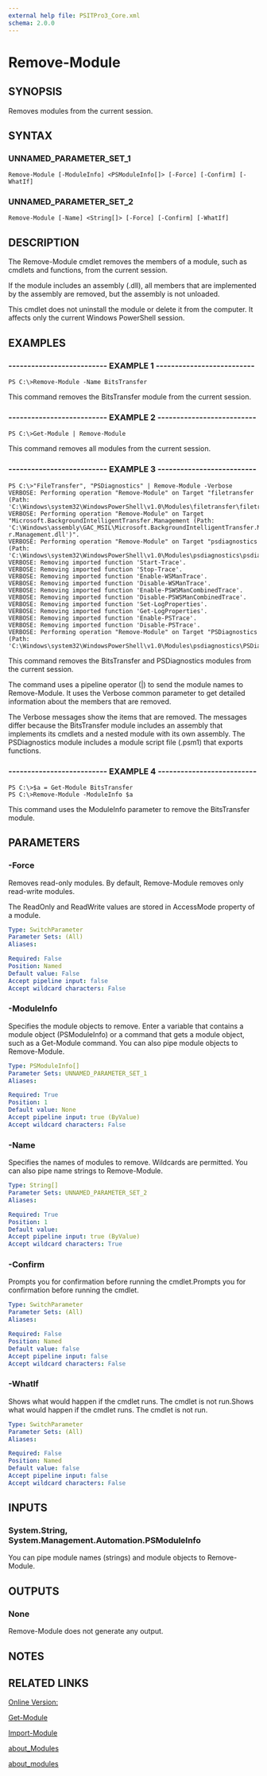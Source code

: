 ```yaml
---
external help file: PSITPro3_Core.xml
schema: 2.0.0
---
```


# Remove-Module
## SYNOPSIS
Removes modules from the current session.

## SYNTAX

### UNNAMED_PARAMETER_SET_1
```
Remove-Module [-ModuleInfo] <PSModuleInfo[]> [-Force] [-Confirm] [-WhatIf]
```

### UNNAMED_PARAMETER_SET_2
```
Remove-Module [-Name] <String[]> [-Force] [-Confirm] [-WhatIf]
```

## DESCRIPTION
The Remove-Module cmdlet removes the members of a module, such as cmdlets and functions, from the current session.

If the module includes an assembly \(.dll\), all members that are implemented by the assembly are removed, but the assembly is not unloaded.

This cmdlet does not uninstall the module or delete it from the computer.
It affects only the current Windows PowerShell session.

## EXAMPLES

### -------------------------- EXAMPLE 1 --------------------------
```
PS C:\>Remove-Module -Name BitsTransfer
```

This command removes the BitsTransfer module from the current session.

### -------------------------- EXAMPLE 2 --------------------------
```
PS C:\>Get-Module | Remove-Module
```

This command removes all modules from the current session.

### -------------------------- EXAMPLE 3 --------------------------
```
PS C:\>"FileTransfer", "PSDiagnostics" | Remove-Module -Verbose
VERBOSE: Performing operation "Remove-Module" on Target "filetransfer (Path: 'C:\Windows\system32\WindowsPowerShell\v1.0\Modules\filetransfer\filetransfer.psd1')". 
VERBOSE: Performing operation "Remove-Module" on Target "Microsoft.BackgroundIntelligentTransfer.Management (Path: 'C:\Windows\assembly\GAC_MSIL\Microsoft.BackgroundIntelligentTransfer.Management\1.0.0.0__31bf3856ad364e35\Microsoft.BackgroundIntelligentTransfe
r.Management.dll')".
VERBOSE: Performing operation "Remove-Module" on Target "psdiagnostics (Path: 'C:\Windows\system32\WindowsPowerShell\v1.0\Modules\psdiagnostics\psdiagnostics.psd1')". 
VERBOSE: Removing imported function 'Start-Trace'. 
VERBOSE: Removing imported function 'Stop-Trace'. 
VERBOSE: Removing imported function 'Enable-WSManTrace'. 
VERBOSE: Removing imported function 'Disable-WSManTrace'. 
VERBOSE: Removing imported function 'Enable-PSWSManCombinedTrace'. 
VERBOSE: Removing imported function 'Disable-PSWSManCombinedTrace'. 
VERBOSE: Removing imported function 'Set-LogProperties'. 
VERBOSE: Removing imported function 'Get-LogProperties'. 
VERBOSE: Removing imported function 'Enable-PSTrace'. 
VERBOSE: Removing imported function 'Disable-PSTrace'. 
VERBOSE: Performing operation "Remove-Module" on Target "PSDiagnostics (Path: 'C:\Windows\system32\WindowsPowerShell\v1.0\Modules\psdiagnostics\PSDiagnostics.psm1')".
```

This command removes the BitsTransfer and PSDiagnostics modules from the current session.

The command uses a pipeline operator \(|\) to send the module names to Remove-Module.
It uses the Verbose common parameter to get detailed information about the members that are removed.

The Verbose messages show the items that are removed.
The messages differ because the BitsTransfer module includes an assembly that implements its cmdlets and a nested module with its own assembly.
The PSDiagnostics module includes a module script file \(.psm1\) that exports functions.

### -------------------------- EXAMPLE 4 --------------------------
```
PS C:\>$a = Get-Module BitsTransfer
PS C:\>Remove-Module -ModuleInfo $a
```

This command uses the ModuleInfo parameter to remove the BitsTransfer module.

## PARAMETERS

### -Force
Removes read-only modules.
By default, Remove-Module removes only read-write modules.

The ReadOnly and ReadWrite values are stored in AccessMode property of a module.

```yaml
Type: SwitchParameter
Parameter Sets: (All)
Aliases: 

Required: False
Position: Named
Default value: False
Accept pipeline input: false
Accept wildcard characters: False
```

### -ModuleInfo
Specifies the module objects to remove.
Enter a variable that contains a module object \(PSModuleInfo\) or a command that gets a module object, such as a Get-Module command.
You can also pipe module objects to Remove-Module.

```yaml
Type: PSModuleInfo[]
Parameter Sets: UNNAMED_PARAMETER_SET_1
Aliases: 

Required: True
Position: 1
Default value: None
Accept pipeline input: true (ByValue)
Accept wildcard characters: False
```

### -Name
Specifies the names of modules to remove. 
Wildcards are permitted.
You can also pipe name strings to Remove-Module.

```yaml
Type: String[]
Parameter Sets: UNNAMED_PARAMETER_SET_2
Aliases: 

Required: True
Position: 1
Default value: 
Accept pipeline input: true (ByValue)
Accept wildcard characters: True
```

### -Confirm
Prompts you for confirmation before running the cmdlet.Prompts you for confirmation before running the cmdlet.

```yaml
Type: SwitchParameter
Parameter Sets: (All)
Aliases: 

Required: False
Position: Named
Default value: false
Accept pipeline input: false
Accept wildcard characters: False
```

### -WhatIf
Shows what would happen if the cmdlet runs.
The cmdlet is not run.Shows what would happen if the cmdlet runs.
The cmdlet is not run.

```yaml
Type: SwitchParameter
Parameter Sets: (All)
Aliases: 

Required: False
Position: Named
Default value: false
Accept pipeline input: false
Accept wildcard characters: False
```

## INPUTS

### System.String, System.Management.Automation.PSModuleInfo
You can pipe module names \(strings\) and module objects to Remove-Module.

## OUTPUTS

### None
Remove-Module does not generate any output.

## NOTES

## RELATED LINKS

[Online Version:](http://go.microsoft.com/fwlink/?LinkID=141556)

[Get-Module](2cccd4c4-9a21-4c77-b691-984ee57242e1)

[Import-Module](af616c24-e122-4098-930e-1e3ea2080ade)

[about_Modules](3be86334-7efa-4ccd-952e-54afe47977a2)

[about_modules]()


